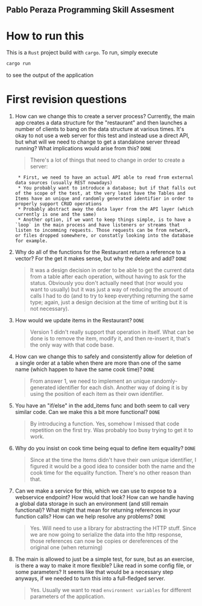 ## Pablo Peraza Programming Skill Assesment

# How to run this
This is a `Rust` project build with `cargo`. To run,
simply execute

```bash
cargo run
```

to see the output of the application


# First revision questions

1) How can we change this to create a server process?  Currently, the main app creates a data structure for the "restaurant" and then launches a number of clients to bang on the data structure at various times.  It's okay to not use a web server for this test and instead use a direct API, but what will we need to change to get a standalone server thread running?  What implications would arise from this? `DONE`

   > There's a lot of things that need to change in order to create a server:

        * First, we need to have an actual API able to read from external data sources (usually REST nowadays)
        * You probably want to introduce a database; but if that falls out of the scope of the test, at the very least have the Tables and Items have an unique and randomly generated identifier in order to properly support CRUD operations
        * Probably abstract away the data layer from the API layer (which currently is one and the same)
        * Another option, if we want to keep things simple, is to have a `loop` in the main process and have listeners or streams that listen to incomming requests. Those requests can be from network, or files dropped somewhere, or constatly looking into the database for example.

2) Why do all of the functions for the Restaurant return a reference to a vector?  For the get it makes sense, but why the delete and add? `DONE`

   > It was a design decision in order to be able to get the current data from a table after each operation, without having to ask for the status. Obviously you don't actually need that (nor would you want to usually) but it was just a way of reducing the amount of calls I had to do (and to try to keep everything returning the same type; again, just a design decision at the time of writing but it is not necessary).

3) How would we update items in the Restaurant? `DONE`

   > Version 1 didn't really support that operation in itself. What can be done is to remove the item, modify it, and then re-insert it, that's the only way with that code base.

4) How can we change this to safely and consistently allow for deletion of a single order at a table when there are more than one of the same name (which happen to have the same cook time)? `DONE`

   > From answer 1, we need to implement an unique randomly-generated identifier for each dish. Another way of doing it is by using the position of each item as their own identifier.

5) You have an "if/else" in the add_items func and both seem to call very similar code.  Can we make this a bit more functional? `DONE`

   > By introducing a function. Yes, somehow I missed that code repetition on the first try. Was probably too busy trying to get it to work.

6) Why do you insist on cook time being equal to define item equality? `DONE`

   > Since at the time the Items didn't have their own unique identifier, I figured it would be a good idea to consider both the name and the cook time for the equality function. There's no other reason than that.

7) Can we make a service for this, which we can use to expose to a webservice endpoint?  How would that look?  How can we handle having a global data storage in such an environment (and still remain functional)?  What might that mean for returning references in your function calls?  How can we help resolve any problems? `DONE`

   > Yes. Will need to use a library for abstracting the HTTP stuff. Since we are now going to serialize the data into the http response, those references can now be copies or dereferences of the original one (when returning)

8) The main is allowed to just be a simple test, for sure, but as an exercise, is there  a way to make it more flexible?  Like read in some config file, or some parameters?  It seems like that would be a necessary step anyways, if we needed to turn this into a full-fledged server.

   > Yes. Usually we want to read `environment variables` for different parameters of the application.
